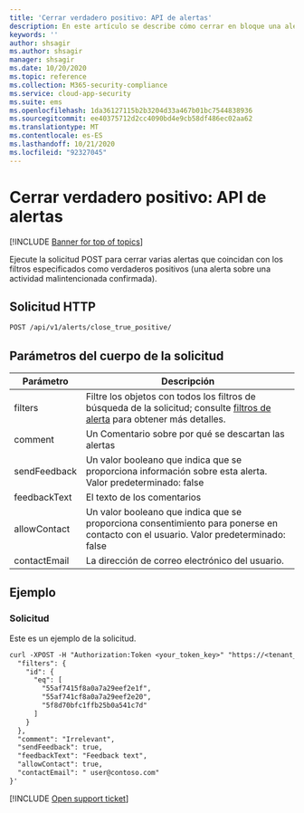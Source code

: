 ```yaml
---
title: 'Cerrar verdadero positivo: API de alertas'
description: En este artículo se describe cómo cerrar en bloque una alerta como verdadera solicitud positiva en la API de alertas de Cloud App Security.
keywords: ''
author: shsagir
ms.author: shsagir
manager: shsagir
ms.date: 10/20/2020
ms.topic: reference
ms.collection: M365-security-compliance
ms.service: cloud-app-security
ms.suite: ems
ms.openlocfilehash: 1da36127115b2b3204d33a467b01bc7544838936
ms.sourcegitcommit: ee40375712d2cc4090bd4e9cb58df486ec02aa62
ms.translationtype: MT
ms.contentlocale: es-ES
ms.lasthandoff: 10/21/2020
ms.locfileid: "92327045"
---
```

# <a name="close-true-positive---alerts-api"></a>Cerrar verdadero positivo: API de alertas

[!INCLUDE [Banner for top of topics](includes/banner.md)]

Ejecute la solicitud POST para cerrar varias alertas que coincidan con los filtros especificados como verdaderos positivos (una alerta sobre una actividad malintencionada confirmada).

## <a name="http-request"></a>Solicitud HTTP

```rest
POST /api/v1/alerts/close_true_positive/
```

## <a name="request-body-parameters"></a>Parámetros del cuerpo de la solicitud

| Parámetro | Descripción |
| --- | --- |
| filters | Filtre los objetos con todos los filtros de búsqueda de la solicitud; consulte [filtros de alerta](api-alerts.md#filters) para obtener más detalles. |
| comment | Un Comentario sobre por qué se descartan las alertas |
| sendFeedback | Un valor booleano que indica que se proporciona información sobre esta alerta. Valor predeterminado: false |
| feedbackText | El texto de los comentarios |
| allowContact | Un valor booleano que indica que se proporciona consentimiento para ponerse en contacto con el usuario. Valor predeterminado: false |
| contactEmail | La dirección de correo electrónico del usuario. |

## <a name="example"></a>Ejemplo

### <a name="request"></a>Solicitud

Este es un ejemplo de la solicitud.

```rest
curl -XPOST -H "Authorization:Token <your_token_key>" "https://<tenant_id>.<tenant_region>.contoso.com/api/v1/alerts/close_true_positive" -d '{
  "filters": {
    "id": {
      "eq": [
        "55af7415f8a0a7a29eef2e1f",
        "55af741cf8a0a7a29eef2e20",
        "5f8d70bfc1ffb25b0a541c7d"
      ]
    }
  },
  "comment": "Irrelevant",
  "sendFeedback": true,
  "feedbackText": "Feedback text",
  "allowContact": true,
  "contactEmail": " user@contoso.com"
}'
```

[!INCLUDE [Open support ticket](includes/support.md)]
